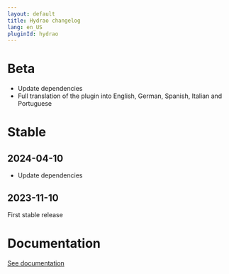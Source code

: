 ```yaml
---
layout: default
title: Hydrao changelog
lang: en_US
pluginId: hydrao
---
```


# Beta

- Update dependencies
- Full translation of the plugin into English, German, Spanish, Italian and Portuguese

# Stable

## 2024-04-10

- Update dependencies

## 2023-11-10

First stable release

# Documentation

[See documentation]({{site.baseurl}}/{{page.pluginId}}/{{page.lang}})
